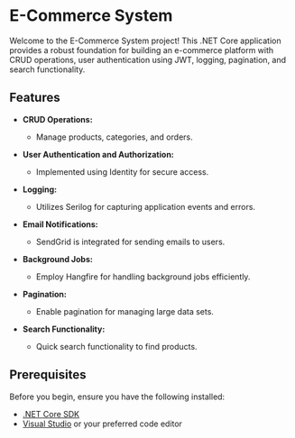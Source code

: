 # E-Commerce System

Welcome to the E-Commerce System project! This .NET Core application provides a robust foundation for building an e-commerce platform with CRUD operations,
user authentication using JWT, logging, pagination, and search functionality.



## Features

- **CRUD Operations:**
  - Manage products, categories, and orders.

- **User Authentication and Authorization:**
  - Implemented using Identity for secure access.

- **Logging:**
  - Utilizes Serilog for capturing application events and errors.

- **Email Notifications:**
  - SendGrid is integrated for sending emails to users.
  
- **Background Jobs:**
  - Employ Hangfire for handling background jobs efficiently.

- **Pagination:**
  - Enable pagination for managing large data sets.

- **Search Functionality:**
  - Quick search functionality to find products.

## Prerequisites

Before you begin, ensure you have the following installed:

- [.NET Core SDK](https://dotnet.microsoft.com/download)
- [Visual Studio](https://visualstudio.microsoft.com/) or your preferred code editor


